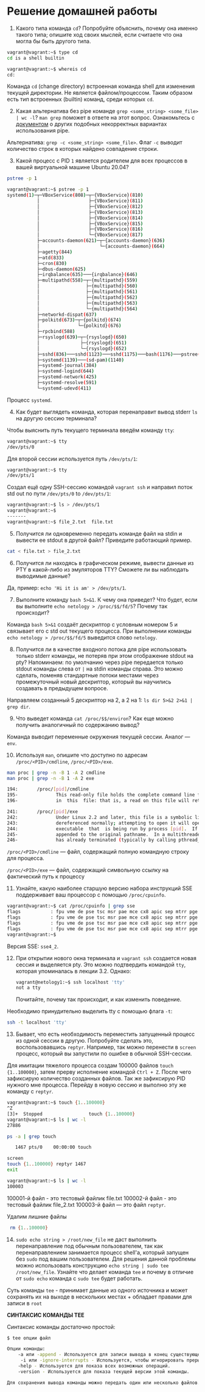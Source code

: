# Решение домашней работы

1. Какого типа команда `cd`? Попробуйте объяснить, почему она именно такого типа; опишите ход своих мыслей, если считаете что она могла бы быть другого типа.

```bash
vagrant@vagrant:~$ type cd
cd is a shell builtin
```

```bash
vagrant@vagrant:~$ whereis cd
cd:
```

Команда `cd` (change directory) встроенная команда shell для изменения текущей директории. Не является файлом/процессом. Таким образом есть тип встроенных (builtin) команд, среди которых `cd`.

2. Какая альтернатива без pipe команде `grep <some_string> <some_file> | wc -l`? `man grep` поможет в ответе на этот вопрос. Ознакомьтесь с [документом](http://www.smallo.ruhr.de/award.html) о других подобных некорректных вариантах использования pipe.

Альтернатива: `grep -c <some_string> <some_file>`. Флаг `-c` выводит количество строк в которых найдено совпадение строки.

3. Какой процесс с PID `1` является родителем для всех процессов в вашей виртуальной машине Ubuntu 20.04?

```bash
pstree -p 1
```

```bash
vagrant@vagrant:~$ pstree -p 1
systemd(1)─┬─VBoxService(808)─┬─{VBoxService}(810)
           │                  ├─{VBoxService}(811)
           │                  ├─{VBoxService}(812)
           │                  ├─{VBoxService}(813)
           │                  ├─{VBoxService}(814)
           │                  ├─{VBoxService}(815)
           │                  ├─{VBoxService}(816)
           │                  └─{VBoxService}(817)
           ├─accounts-daemon(621)─┬─{accounts-daemon}(636)
           │                      └─{accounts-daemon}(664)
           ├─agetty(844)
           ├─atd(833)
           ├─cron(830)
           ├─dbus-daemon(625)
           ├─irqbalance(635)───{irqbalance}(646)
           ├─multipathd(558)─┬─{multipathd}(559)
           │                 ├─{multipathd}(560)
           │                 ├─{multipathd}(561)
           │                 ├─{multipathd}(562)
           │                 ├─{multipathd}(563)
           │                 └─{multipathd}(564)
           ├─networkd-dispat(637)
           ├─polkitd(673)─┬─{polkitd}(674)
           │              └─{polkitd}(676)
           ├─rpcbind(588)
           ├─rsyslogd(639)─┬─{rsyslogd}(650)
           │               ├─{rsyslogd}(651)
           │               └─{rsyslogd}(652)
           ├─sshd(836)───sshd(1123)───sshd(1175)───bash(1176)───pstree(1195)
           ├─systemd(1139)───(sd-pam)(1140)
           ├─systemd-journal(384)
           ├─systemd-logind(644)
           ├─systemd-network(425)
           ├─systemd-resolve(591)
           └─systemd-udevd(411)
```

Процесс `systemd`.

4. Как будет выглядеть команда, которая перенаправит вывод stderr `ls` на другую сессию терминала?

Чтобы выяснить путь текущего терминала введём команду `tty`:

```bash
vagrant@vagrant:~$ tty
/dev/pts/0
```

Для второй сессии используется путь `/dev/pts/1`:

```bash
vagrant@vagrant:~$ tty
/dev/pts/1
```

Создал ещё одну SSH-сессию командой `vagrant ssh` и направил поток std out по пути `/dev/pts/0` to `/dev/pts/1`:

```bash
vagrant@vagrant:~$ ls > /dev/pts/1
vagrant@vagrant:~$
-------
vagrant@vagrant:~$ file_2.txt  file.txt
```

5. Получится ли одновременно передать команде файл на stdin и вывести ее stdout в другой файл? Приведите работающий пример.

```bash
cat < file.txt > file_2.txt
```

6. Получится ли находясь в графическом режиме, вывести данные из PTY в какой-либо из эмуляторов TTY? Сможете ли вы наблюдать выводимые данные?

Да, пример: `echo 'Hi it is am' > /dev/pts/1`.

7. Выполните команду `bash 5>&1`. К чему она приведет? Что будет, если вы выполните `echo netology > /proc/$$/fd/5`? Почему так происходит? 

Команда `bash 5>&1` создаёт дескриптор с условным номером 5 и связывает его с std out текущего процесса. При выполнении команды `echo netology > /proc/$$/fd/5` выведится слово `netology`.

8. Получится ли в качестве входного потока для pipe использовать только stderr команды, не потеряв при этом отображение stdout на pty? Напоминаем: по умолчанию через pipe передается только stdout команды слева от `|` на stdin команды справа.
Это можно сделать, поменяв стандартные потоки местами через промежуточный новый дескриптор, который вы научились создавать в предыдущем вопросе.

Направляем созданный 5 дескриптор на 2, а 2 на 1: `ls dir 5>&2 2>&1 | grep dir`.

9. Что выведет команда `cat /proc/$$/environ`? Как еще можно получить аналогичный по содержанию вывод?

Команда выводит переменные окружения текущей сессии. Аналог — `env`.

10. Используя `man`, опишите что доступно по адресам `/proc/<PID>/cmdline`, `/proc/<PID>/exe`.

```bash
man proc | grep -n -B 1 -A 2 cmdline
man proc | grep -n -B 1 -A 2 exe
```
```bash
194:       /proc/[pid]/cmdline
195-              This read-only file holds the complete command line for the process, unless the process is a zombie.  In the latter case, there is nothing
196-              in  this  file: that is, a read on this file will return 0 characters.  The command-line arguments appear in this file as a set of strings
```
```bash
241:       /proc/[pid]/exe
242:              Under Linux 2.2 and later, this file is a symbolic link containing the actual pathname of the executed command.  This symbolic link can be
243:              dereferenced normally; attempting to open it will open the executable.  You can even type /proc/[pid]/exe to run another copy of the  same
244:              executable  that  is being run by process [pid].  If the pathname has been unlinked, the symbolic link will contain the string '(deleted)'
245-              appended to the original pathname.  In a multithreaded process, the contents of this symbolic link are not available if  the  main  thread
246-              has already terminated (typically by calling pthread_exit(3)).
```
`/proc/<PID>/cmdline` — файл, содержащий полную командную строку для процесса.

`/proc/<PID>/exe` — файл, содержащий символьную ссылку на фактический путь к процессу

11. Узнайте, какую наиболее старшую версию набора инструкций SSE поддерживает ваш процессор с помощью `/proc/cpuinfo`.

```bash
vagrant@vagrant:~$ cat /proc/cpuinfo | grep sse
flags           : fpu vme de pse tsc msr pae mce cx8 apic sep mtrr pge mca cmov pat pse36 clflush mmx fxsr sse sse2 ht syscall nx rdtscp lm constant_tsc rep_good nopl xtopology nonstop_tsc cpuid tsc_known_freq pni pclmulqdq ssse3 cx16 pcid sse4_1 sse4_2 x2apic popcnt aes xsave avx rdrand hypervisor lahf_lm pti fsgsbase md_clear flush_l1d
flags           : fpu vme de pse tsc msr pae mce cx8 apic sep mtrr pge mca cmov pat pse36 clflush mmx fxsr sse sse2 ht syscall nx rdtscp lm constant_tsc rep_good nopl xtopology nonstop_tsc cpuid tsc_known_freq pni pclmulqdq ssse3 cx16 pcid sse4_1 sse4_2 x2apic popcnt aes xsave avx rdrand hypervisor lahf_lm pti fsgsbase md_clear flush_l1d
flags           : fpu vme de pse tsc msr pae mce cx8 apic sep mtrr pge mca cmov pat pse36 clflush mmx fxsr sse sse2 ht syscall nx rdtscp lm constant_tsc rep_good nopl xtopology nonstop_tsc cpuid tsc_known_freq pni pclmulqdq ssse3 cx16 pcid sse4_1 sse4_2 x2apic popcnt aes xsave avx rdrand hypervisor lahf_lm pti fsgsbase md_clear flush_l1d
flags           : fpu vme de pse tsc msr pae mce cx8 apic sep mtrr pge mca cmov pat pse36 clflush mmx fxsr sse sse2 ht syscall nx rdtscp lm constant_tsc rep_good nopl xtopology nonstop_tsc cpuid tsc_known_freq pni pclmulqdq ssse3 cx16 pcid sse4_1 sse4_2 x2apic popcnt aes xsave avx rdrand hypervisor lahf_lm pti fsgsbase md_clear flush_l1d
vagrant@vagrant:~$
```

Версия SSE: `sse4_2`.

12. При открытии нового окна терминала и `vagrant ssh` создается новая сессия и выделяется pty. Это можно подтвердить командой `tty`, которая упоминалась в лекции 3.2. Однако:

     ```bash
     vagrant@netology1:~$ ssh localhost 'tty'
     not a tty
     ```

     Почитайте, почему так происходит, и как изменить поведение.

Необходимо принудительно выделить tty с помощью флага `-t`:

```bash
ssh -t localhost 'tty'
```

13. Бывает, что есть необходимость переместить запущенный процесс из одной сессии в другую. Попробуйте сделать это, воспользовавшись `reptyr`. Например, так можно перенести в `screen` процесс, который вы запустили по ошибке в обычной SSH-сессии.

Для имитации тяжелого процесса создам 100000 файлов `touch {1..100000}`, затем прерву исполнение командой `Ctrl + Z`. После чего зафиксирую количество созданных файлов. Так же зафиксирую PID нужного мне процесса. Перейду в новую сессию и выполню эту же команду с `reptyr`. 

```bash
vagrant@vagrant:~$ touch {1..100000}
^Z
[3]+  Stopped                 touch {1..100000}
vagrant@vagrant:~$ ls | wc -l
27886
````

```bash
ps -a | grep touch
```

```bash
   1467 pts/0    00:00:00 touch
```

```bash 
screen
touch {1..100000} reptyr 1467
exit
```

```bash
vagrant@vagrant:~$ ls | wc -l
100003
```
100001-й файл - это тестовый файлик file.txt
100002-й файл - это тестовый файлик file_2.txt
100003-й файл — это файл `reptyr`.

Удалим лишние файлы
```bash
 rm {1..100000}
```
14. `sudo echo string > /root/new_file` не даст выполнить перенаправление под обычным пользователем, так как перенаправлением занимается процесс shell'а, который запущен без `sudo` под вашим пользователем. Для решения данной проблемы можно использовать конструкцию `echo string | sudo tee /root/new_file`. Узнайте что делает команда `tee` и почему в отличие от `sudo echo` команда с `sudo tee` будет работать.


Суть команды `tee` - принимает данные из одного источника и может сохранять их на выходе в нескольких местах + обладает правами для записи в `root`

**СИНТАКСИС КОМАНДЫ TEE**

Синтаксис команды достаточно простой:
```bash
$ tee опции файл

Опции команды:
    -a или -append - Используется для записи вывода в конец существующего файла.
     -i или -ignore-interrupts - Используется, чтобы игнорировать прерывающие сигналы.
    -help - Используется для показа всех возможных операций.
    -version - Используется для показа текущей версии этой команды.

Для сохранения вывода команды можно передать один или несколько файлов.
```